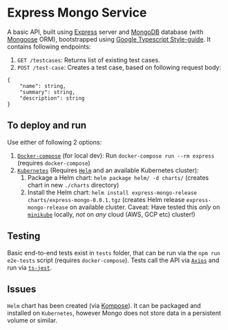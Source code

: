 # Express Mongo Service

A basic API, built using [Express](https://expressjs.com/) server and [MongoDB](https://www.mongodb.com/) database (with [Mongoose](https://mongoosejs.com/) ORM), bootstrapped using [Google Typescript Style-guide](https://github.com/google/gts). It contains following endpoints:

1. `GET /testcases`: Returns list of existing test cases.
2. `POST /test-case`: Creates a test case, based on following request body:

```
{
    "name": string,
    "summary": string,
    "description": string
}
```

## To deploy and run

Use either of following 2 options:

1. [`Docker-compose`](<(https://docs.docker.com/compose/)>) (for local dev): Run `docker-compose run --rm express` (requires `docker-compose`)
2. [`Kubernetes`](https://kubernetes.io/) (Requires [`Helm`](https://helm.sh) and an available Kubernetes cluster):
   1. Package a Helm chart: `helm package helm/ -d charts/` (creates chart in new `./charts` directory)
   2. Install the Helm chart: `helm install express-mongo-release charts/express-mongo-0.0.1.tgz` (creates Helm release `express-mongo-release` on available cluster. Caveat: Have tested this _only_ on [`minikube`](https://minikube.sigs.k8s.io/docs/) locally, _not_ on _any_ cloud (AWS, GCP etc) cluster!)

## Testing

Basic end-to-end tests exist in `tests` folder, that can be run via the `npm run e2e-tests` script (requires `docker-compose`). Tests call the API via [`Axios`](https://axios-http.com/) and run via [`ts-jest`](https://github.com/kulshekhar/ts-jest).

## Issues

`Helm` chart has been created (via [Kompose](https://kompose.io/)). It can be packaged and installed on `Kubernetes`, however Mongo does not store data in a persistent volume or similar.
